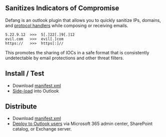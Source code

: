 ## Sanitizes Indicators of Compromise

Defang is an outlook plugin that allows you to quickly sanitize IPs, domains, and [protocol handlers](https://en.wikipedia.org/wiki/List_of_URI_schemes) while composing or receiving emails.

```
5.22.9.12  >>>  5[.]22[.]9[.]12
evil.com   >>>  evil[.]com
https://   >>>  https[:]//
```

This promotes the sharing of IOCs in a safe format that is consistently undetectable by email protections and other threat filters.

## Install / Test

- Download [manifest.xml](https://static.defang.wtfender.com/manifest.xml)
- [Side-load](https://docs.microsoft.com/en-us/office/dev/add-ins/outlook/sideload-outlook-add-ins-for-testing) into Outlook

## Distribute

- Download [manifest.xml](https://static.defang.wtfender.com/manifest.xml)
- [Deploy to Outlook users](https://docs.microsoft.com/en-us/office/dev/add-ins/publish/publish) via Microsoft 365 admin center, SharePoint catalog, or Exchange server.
